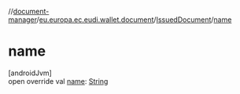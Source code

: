 //[document-manager](../../../index.md)/[eu.europa.ec.eudi.wallet.document](../index.md)/[IssuedDocument](index.md)/[name](name.md)

# name

[androidJvm]\
open override val [name](name.md): [String](https://kotlinlang.org/api/latest/jvm/stdlib/kotlin-stdlib/kotlin/-string/index.html)
